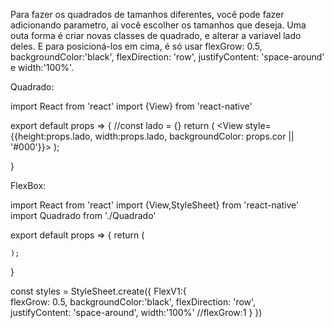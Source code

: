 Para fazer os quadrados de tamanhos diferentes, você pode fazer adicionando parametro, ai você escolher os tamanhos que deseja. Uma outa forma é criar novas classes
de quadrado, e alterar a variavel lado deles.
E para posicioná-los em cima, é só usar flexGrow: 0.5, backgroundColor:'black', flexDirection: 'row', justifyContent: 'space-around' e width:'100%'.

Quadrado:

import React from 'react'
import {View} from 'react-native'

export default props => {
    //const lado = {}
    return (
        <View style={{height:props.lado, 
            width:props.lado, 
            backgroundColor: props.cor || '#000'}}>
        </View>
    );

}


FlexBox:

import React from 'react'
import {View,StyleSheet} from 'react-native'
import Quadrado from './Quadrado'

export default props => {
    return (
        <View style={styles.FlexV1}>
            <Quadrado lado = {20} cor=  '#7fffd4'/>
            <Quadrado lado = {25} cor= '#ff801a'/>
            <Quadrado lado = {30} cor= '#7fffd4'/>
            <Quadrado lado = {35} cor= 'pink'/>
            <Quadrado lado = {40} cor= 'blue'/>
        </View>

        
    );
}

const styles = StyleSheet.create({
    FlexV1:{       
        flexGrow: 0.5,
        backgroundColor:'black',
        flexDirection: 'row',        
        justifyContent: 'space-around',
        width:'100%'
        //flexGrow:1
    }
})



